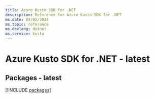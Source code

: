 ```yaml
---
title: Azure Kusto SDK for .NET
description: Reference for Azure Kusto SDK for .NET
ms.date: 04/02/2024
ms.topic: reference
ms.devlang: dotnet
ms.service: kusto
---
```

# Azure Kusto SDK for .NET - latest
## Packages - latest
[!INCLUDE [packages](kusto-index.md)]